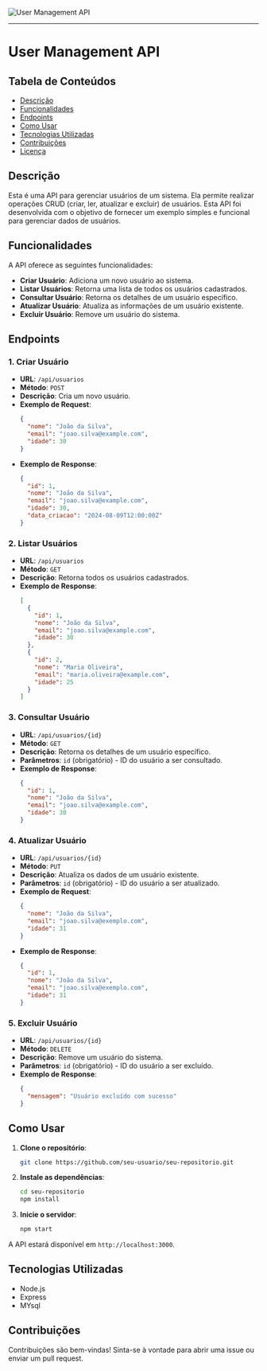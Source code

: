 
![User Management API](https://link-para-seu-banner.com/banner.png)

---

# User Management API


## Tabela de Conteúdos

- [Descrição](#descrição)
- [Funcionalidades](#funcionalidades)
- [Endpoints](#endpoints)
- [Como Usar](#como-usar)
- [Tecnologias Utilizadas](#tecnologias-utilizadas)
- [Contribuições](#contribuições)
- [Licença](#licença)


## Descrição

Esta é uma API para gerenciar usuários de um sistema. Ela permite realizar operações CRUD (criar, ler, atualizar e excluir) de usuários. Esta API foi desenvolvida com o objetivo de fornecer um exemplo simples e funcional para gerenciar dados de usuários.

## Funcionalidades

A API oferece as seguintes funcionalidades:

- **Criar Usuário**: Adiciona um novo usuário ao sistema.
- **Listar Usuários**: Retorna uma lista de todos os usuários cadastrados.
- **Consultar Usuário**: Retorna os detalhes de um usuário específico.
- **Atualizar Usuário**: Atualiza as informações de um usuário existente.
- **Excluir Usuário**: Remove um usuário do sistema.

## Endpoints

### 1. Criar Usuário

- **URL**: `/api/usuarios`
- **Método**: `POST`
- **Descrição**: Cria um novo usuário.
- **Exemplo de Request**:
  ```json
  {
    "nome": "João da Silva",
    "email": "joao.silva@example.com",
    "idade": 30
  }
  ```
- **Exemplo de Response**:
  ```json
  {
    "id": 1,
    "nome": "João da Silva",
    "email": "joao.silva@example.com",
    "idade": 30,
    "data_criacao": "2024-08-09T12:00:00Z"
  }
  ```

### 2. Listar Usuários

- **URL**: `/api/usuarios`
- **Método**: `GET`
- **Descrição**: Retorna todos os usuários cadastrados.
- **Exemplo de Response**:
  ```json
  [
    {
      "id": 1,
      "nome": "João da Silva",
      "email": "joao.silva@example.com",
      "idade": 30
    },
    {
      "id": 2,
      "nome": "Maria Oliveira",
      "email": "maria.oliveira@example.com",
      "idade": 25
    }
  ]
  ```

### 3. Consultar Usuário

- **URL**: `/api/usuarios/{id}`
- **Método**: `GET`
- **Descrição**: Retorna os detalhes de um usuário específico.
- **Parâmetros**: `id` (obrigatório) - ID do usuário a ser consultado.
- **Exemplo de Response**:
  ```json
  {
    "id": 1,
    "nome": "João da Silva",
    "email": "joao.silva@example.com",
    "idade": 30
  }
  ```

### 4. Atualizar Usuário

- **URL**: `/api/usuarios/{id}`
- **Método**: `PUT`
- **Descrição**: Atualiza os dados de um usuário existente.
- **Parâmetros**: `id` (obrigatório) - ID do usuário a ser atualizado.
- **Exemplo de Request**:
  ```json
  {
    "nome": "João da Silva",
    "email": "joao.silva@exemplo.com",
    "idade": 31
  }
  ```
- **Exemplo de Response**:
  ```json
  {
    "id": 1,
    "nome": "João da Silva",
    "email": "joao.silva@exemplo.com",
    "idade": 31
  }
  ```

### 5. Excluir Usuário

- **URL**: `/api/usuarios/{id}`
- **Método**: `DELETE`
- **Descrição**: Remove um usuário do sistema.
- **Parâmetros**: `id` (obrigatório) - ID do usuário a ser excluído.
- **Exemplo de Response**:
  ```json
  {
    "mensagem": "Usuário excluído com sucesso"
  }
  ```

## Como Usar

1. **Clone o repositório**:
   ```bash
   git clone https://github.com/seu-usuario/seu-repositorio.git
   ```
2. **Instale as dependências**:
   ```bash
   cd seu-repositorio
   npm install
   ```
3. **Inicie o servidor**:
   ```bash
   npm start
   ```

A API estará disponível em `http://localhost:3000`.

## Tecnologias Utilizadas

- Node.js
- Express
- MYsql 

## Contribuições

Contribuições são bem-vindas! Sinta-se à vontade para abrir uma issue ou enviar um pull request.
